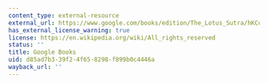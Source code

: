 ```yaml
---
content_type: external-resource
external_url: https://www.google.com/books/edition/The_Lotus_Sutra/hKCorSddfYIC?hl=en&gbpv=1
has_external_license_warning: true
license: https://en.wikipedia.org/wiki/All_rights_reserved
status: ''
title: Google Books
uid: d85ad7b3-39f2-4f65-8298-f899b0c4446a
wayback_url: ''
---
```

